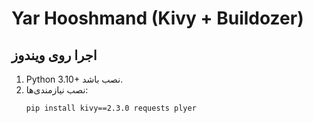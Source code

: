 # Yar Hooshmand (Kivy + Buildozer)

## اجرا روی ویندوز
1) Python 3.10+ نصب باشد.
2) نصب نیازمندی‌ها:
   ```bash
   pip install kivy==2.3.0 requests plyer
